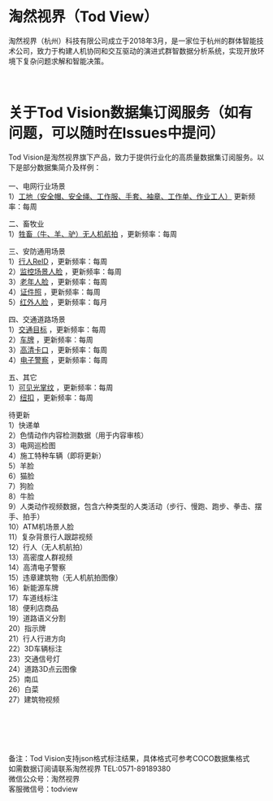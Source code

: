 # 淘然视界（Tod View）
淘然视界（杭州）科技有限公司成立于2018年3月，是一家位于杭州的群体智能技术公司，致力于构建人机协同和交互驱动的演进式群智数据分析系统，实现开放环境下复杂问题求解和智能决策。<br> 

<div class="msg_desc">
<img style="max-width:100%;overflow:hidden;" src="https://github.com/tubceanhlj/tod_vision/blob/master/imgs/post-todview.jpeg" alt="">
</div> <br>

# 关于Tod Vision数据集订阅服务（如有问题，可以随时在Issues中提问）
Tod Vision是淘然视界旗下产品，致力于提供行业化的高质量数据集订阅服务。以下是部分数据集简介及样例：<br><br>
一、电网行业场景<br>
1）<a href="https://github.com/cmhu/Construction-site ">工地（安全帽、安全绳、工作服、手套、袖章、工作单、作业工人）</a> 更新频率：每周<br>

二、畜牧业<br>
1）<a href="https://github.com/tubceanhlj/tod-sheepdet">牲畜（牛、羊、驴）无人机航拍</a> ，更新频率：每周<br>


三、安防通用场景<br>
1）<a href="https://github.com/tubceanhlj/tod-ReID">行人ReID</a> ，更新频率：每周<br>
2）<a href="https://github.com/cmhu/Monitoring-scene-face-data">监控场景人脸</a> ，更新频率：每周<br>
3）<a href="https://github.com/cmhu/Monitoring-scene-face-data">老年人脸</a> ，更新频率：每周<br> 
4）<a href="https://github.com/cmhu/ID-face">证件照</a> ，更新频率：每周<br>
5）<a href="https://github.com/tubceanhlj/tod-ifface">红外人脸</a> ，更新频率：每月<br>

四、交通道路场景<br>
1）<a href="https://github.com/cmhu/Traffic-target-detection">交通目标</a> ，更新频率：每周<br>
2）<a href="https://github.com/cmhu/License-plate">车牌</a> ，更新频率：每周<br>
3）<a href="https://github.com/cmhu/HD-bayonet-pictures">高清卡口</a> ，更新频率：每周<br> 
4）<a href="https://github.com/cmhu/Electronic-police">电子警察</a> ，更新频率：每周<br>  


五、其它<br>
1）<a href="https://github.com/tubceanhlj/tod-palm">可见光掌纹</a> ，更新频率：每周<br>
2）<a href="https://github.com/cmhu/Button-recognition">纽扣</a> ，更新频率：每周<br>

待更新<br>
1）快递单<br>
2）色情动作内容检测数据（用于内容审核）<br>
3）电网巡检图<br>
4）施工特种车辆（即将更新）<br>
5）羊脸<br>
6）猫脸<br>
7）狗脸<br>
8）牛脸<br>
9）人类动作视频数据，包含六种类型的人类活动（步行、慢跑、跑步、拳击、摆手、拍手）<br>
10）ATM机场景人脸<br>
11）复杂背景行人跟踪视频<br>
12）行人（无人机航拍）<br>
13）高密度人群视频<br>
14）高清电子警察<br>
15）违章建筑物（无人机航拍图像）<br>
16）新能源车牌<br>
17）车道线标注<br>
18）便利店商品<br>
19）道路语义分割<br>
20）指示牌<br>
21）行人行进方向<br>
22）3D车辆标注<br>
23）交通信号灯<br>
24）道路3D点云图像<br>
25）南瓜<br>
26）白菜<br>
27）建筑物视频<br>



<br><br><br><br>

备注：Tod Vision支持json格式标注结果，具体格式可参考COCO数据集格式<br> 
如需数据订阅请联系淘然视界 TEL:0571-89189380<br> 
微信公众号：淘然视界<br> 
客服微信号：todview<br> 
